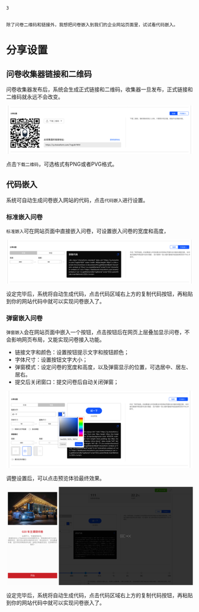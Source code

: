 ```index
3
```
```tag

```
```summary
除了问卷二维码和链接外，我想把问卷嵌入到我们的企业网站页面里，试试看代码嵌入。
```
# 分享设置

## 问卷收集器链接和二维码
问卷收集器发布后，系统会生成正式链接和二维码，收集器一旦发布，正式链接和二维码就永远不会改变。

<img src='../assets/surveyCollector/03shareSetting/shareSetting.png'>

点击`下载二维码`，可选格式有PNG或者PVG格式。

## 代码嵌入
系统可自动生成问卷嵌入网站的代码，点击`代码嵌入`进行设置。

### 标准嵌入问卷
`标准嵌入`可在网站页面中直接嵌入问卷，可设置嵌入问卷的宽度和高度，

<img src='../assets/surveyCollector/03shareSetting/shareSettingEmbed.png'>

设定完毕后，系统将自动生成代码，点击代码区域右上方的复制代码按钮，再粘贴到你的网站代码中就可以实现问卷嵌入了。

### 弹窗嵌入问卷
`弹窗嵌入`会在网站页面中嵌入一个按钮，点击按钮后在网页上层叠加显示问卷，不会影响网页布局，又能实现问卷接入功能。

+ 链接文字和颜色：设置按钮提示文字和按钮颜色；
+ 字体尺寸：设置按钮文字大小；
+ 弹窗模式：设定问卷的宽度和高度，以及弹窗显示的位置，可选居中、居左、居右。
+ 提交后关闭窗口：提交问卷后自动关闭弹窗；
  
<img src='../assets/surveyCollector/03shareSetting/shareSettingPopup.png'>

调整设置后，可以点击预览体验最终效果。

<img src='../assets/surveyCollector/03shareSetting/shareSettingPopupPreview.png'>

设定完毕后，系统将自动生成代码，点击代码区域右上方的复制代码按钮，再粘贴到你的网站代码中就可以实现问卷嵌入了。
